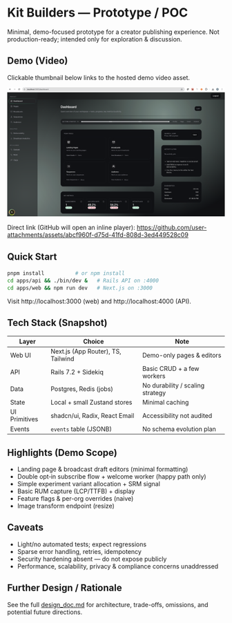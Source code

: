 # Kit Builders — Prototype / POC

Minimal, demo-focused prototype for a creator publishing experience. Not production-ready; intended only for exploration & discussion.

## Demo (Video)

Clickable thumbnail below links to the hosted demo video asset.

[![Demo Video](docs/screenshots/dashboard.png)](https://github.com/user-attachments/assets/abcf960f-d75d-41fd-808d-3ed449528c09)

Direct link (GitHub will open an inline player):
https://github.com/user-attachments/assets/abcf960f-d75d-41fd-808d-3ed449528c09

## Quick Start

```bash
pnpm install          # or npm install
cd apps/api && ./bin/dev &   # Rails API on :4000
cd apps/web && npm run dev   # Next.js on :3000
```

Visit http://localhost:3000 (web) and http://localhost:4000 (API).

## Tech Stack (Snapshot)

| Layer         | Choice                             | Note                             |
| ------------- | ---------------------------------- | -------------------------------- |
| Web UI        | Next.js (App Router), TS, Tailwind | Demo-only pages & editors        |
| API           | Rails 7.2 + Sidekiq                | Basic CRUD + a few workers       |
| Data          | Postgres, Redis (jobs)             | No durability / scaling strategy |
| State         | Local + small Zustand stores       | Minimal caching                  |
| UI Primitives | shadcn/ui, Radix, React Email      | Accessibility not audited        |
| Events        | `events` table (JSONB)             | No schema evolution plan         |

## Highlights (Demo Scope)

- Landing page & broadcast draft editors (minimal formatting)
- Double opt‑in subscribe flow + welcome worker (happy path only)
- Simple experiment variant allocation + SRM signal
- Basic RUM capture (LCP/TTFB) + display
- Feature flags & per-org overrides (naive)
- Image transform endpoint (resize)

## Caveats

- Light/no automated tests; expect regressions
- Sparse error handling, retries, idempotency
- Security hardening absent — do not expose publicly
- Performance, scalability, privacy & compliance concerns unaddressed

## Further Design / Rationale

See the full [design_doc.md](./design_doc.md) for architecture, trade-offs, omissions, and potential future directions.
